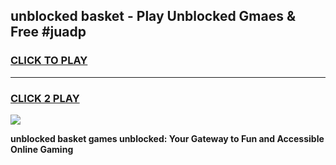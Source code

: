 
## unblocked basket - Play Unblocked Gmaes & Free #juadp
<h3>
<a href="https://news.freeplayer.one?title=unblocked_basket&ref=26F">CLICK TO PLAY</a></h3>
<hr>

<h3>
<a href="https://news.freeplayer.one?title=unblocked_basket&ref=26F">CLICK 2 PLAY</a>
  
</h3>

<a href="https://news.freeplayer.one?title=unblocked_basket&ref=26F/"><img src="https://clearcache.store/games.png"></a>


**unblocked basket games unblocked: Your Gateway to Fun and Accessible Online Gaming**
